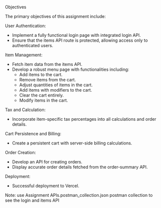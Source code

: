 Objectives

The primary objectives of this assignment include:

User Authentication:

- Implement a fully functional login page with integrated login API.
- Ensure that the items API route is protected, allowing access only to authenticated users.


Item Management:

 - Fetch item data from the items API.
 - Develop a robust menu page with functionalities including:
   * Add items to the cart.
   * Remove items from the cart.
   * Adjust quantities of items in the cart.
   * Add items with modifiers to the cart.
   * Clear the cart entirely.
   * Modify items in the cart.


Tax and Calculation:

- Incorporate item-specific tax percentages into all calculations and order details.

Cart Persistence and Billing:

- Create a persistent cart with server-side billing calculations.


Order Creation:

- Develop an API for creating orders.
- Display accurate order details fetched from the order-summary API.

Deployment:

- Successful deployment to Vercel.


Note: use Assignment APIs.postman_collection.json postman collection to see the login and items API
